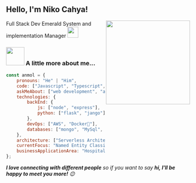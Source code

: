 <h2>Hello, I'm Niko Cahya!</h2>
<img align='right' src="https://media.giphy.com/media/M9gbBd9nbDrOTu1Mqx/giphy.gif" width="230">

</em>Full Stack Dev Emerald System and implementation Manager  <img src="https://media.giphy.com/media/WUlplcMpOCEmTGBtBW/giphy.gif" width="30"> </p>


### <img src="https://media.giphy.com/media/VgCDAzcKvsR6OM0uWg/giphy.gif" width="50"> A little more about me...  

```javascript
const anmol = {
    pronouns: "He" | "Him",
    code: ["Javascript", "Typescript", "Python", "Java","Flutter"],
    askMeAbout: ["web development", "artificial intelligence", "Mobile Developer"],
    technologies: {
        backEnd: {
            js: ["node", "express"],
            python: ["flask", "jango"]
        },
        devOps: ["AWS", "Docker🐳"],
        databases: ["mongo", "MySql", "postgreSQL", "redis"],
    },
    architecture: ["Serverless Architecture", "Single page applications"],
    currentFocus: "Named Entity Classification and Recognition",
    businessApplicationArea: "Hospitality","Marketing tools",
};
```

<em><b>I love connecting with different people</b> so if you want to say <b>hi, I'll be happy to meet you more!</b> 😊</em>
